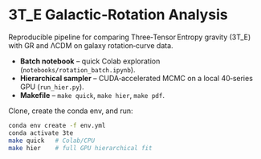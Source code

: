 # 3T_E Galactic‑Rotation Analysis

Reproducible pipeline for comparing Three‑Tensor Entropy gravity (3T_E) with GR and ΛCDM on galaxy rotation‑curve data.

* **Batch notebook** – quick Colab exploration (`notebooks/rotation_batch.ipynb`).
* **Hierarchical sampler** – CUDA‑accelerated MCMC on a local 40‑series GPU (`run_hier.py`).
* **Makefile** – `make quick`, `make hier`, `make pdf`.

Clone, create the conda env, and run:

```bash
conda env create -f env.yml
conda activate 3te
make quick   # Colab/CPU
make hier    # full GPU hierarchical fit
```

